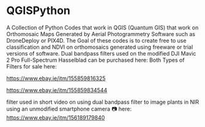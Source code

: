 # QGISPython
A Collection of Python Codes that work in QGIS (Quantum GIS) that work on Orthomosaic Maps Generated by Aerial Photogrammetry Software such as DroneDeploy or PIX4D. The Goal of these codes is to create free to use classification and NDVI on orthomosaics generated using freeware or trial versions of software.
Dual bandpass filters used on the modified DJI Mavic 2 Pro Full-Spectrum Hasselblad can be purchased here: Both Types of Filters for sale here:

https://www.ebay.ie/itm/155859816325

https://www.ebay.ie/itm/155859834544


filter used in short video on using dual bandpass filter to image plants in NIR using an unmodified smartphone camera 📷 here: https://www.ebay.ie/itm/156189179840 
